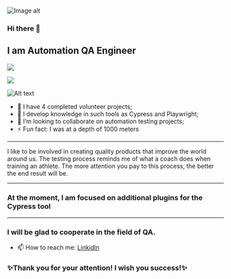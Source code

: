 ![Image alt](https://github.com/SerhiiQAA/SerhiiQAA/blob/main/0_x2xCaLL7YyfKKdlv.png)

### Hi there 👋
## I am Automation QA Engineer

![](https://github.com/SerhiiQAA/SerhiiQAA/blob/main/giphy-11.gif)

![](https://github.com/SerhiiQAA/SerhiiQAA/blob/main/undefined%20-%20Imgur.gif)

<img src="https://media.giphy.com/media/U7c2TesYruxCiw11qK/giphy.gif" alt="Alt text">

- 🔭 I have 4 completed volunteer projects;
- 🌱 I develop knowledge in such tools as Cypress and Playwright;
- 👯 I’m looking to collaborate on automation testing projects;
- ⚡ Fun fact: I was at a depth of 1000 meters
___
I like to be involved in creating quality products that improve the world around us. The testing process reminds me of what a coach does when training an athlete. The more attention you pay to this process, the better the end result will be.
___
### At the moment, I am focused on additional plugins for the Cypress tool
___
### I will be glad to cooperate in the field of QA.
- 📫 How to reach me: [Linkidln](https://www.linkedin.com/in/serhiiqaengineer/)

### ✨Thank you for your attention! I wish you success!✨
